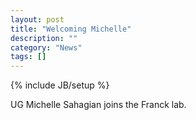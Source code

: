 ```yaml
---
layout: post
title: "Welcoming Michelle"
description: ""
category: "News"
tags: []
---
```

{% include JB/setup %}

UG Michelle Sahagian joins the Franck lab.
